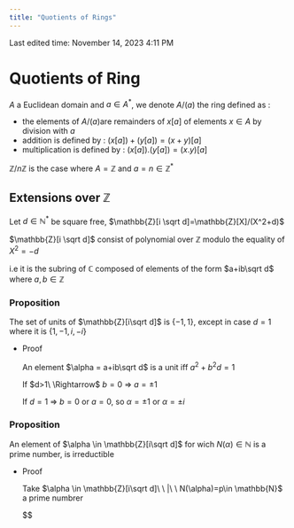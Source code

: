 ```yaml
---
title: "Quotients of Rings"
---
```

Last edited time: November 14, 2023 4:11 PM

# Quotients of Ring

$A$ a Euclidean domain and $a\in A^*$, we denote $A/(a)$ the ring defined as :

- the elements of $A/(a)$are remainders of $x[a]$ of elements $x\in A$ by division with $a$
- addition is defined by : $(x[a])+(y[a])=(x+y)[a]$
- multiplication is defined by : $(x[a]).(y[a])=(x.y)[a]$

$\mathbb{Z}/n\mathbb{Z}$ is the case where $A=\mathbb{Z}$ and $a=n\in \mathbb{Z}^*$

## Extensions over $\mathbb{Z}$

Let $d\in \mathbb{N}^*$ be square free, $\mathbb{Z}[i \sqrt d]=\mathbb{Z}[X]/(X^2+d)$

$\mathbb{Z}[i \sqrt d]$ consist of polynomial over $\mathbb{Z}$ modulo the equality of $X^2=-d$

i.e it is the subring of $\mathbb{C}$ composed of elements of the form $a+ib\sqrt d$ where $a,b\in \mathbb{Z}$

### Proposition

The set of units of $\mathbb{Z}[i\sqrt d]$ is $\{-1,1\}$, except in case  $d = 1$ where it is $\{1,-1,i,-i\}$

- Proof
    
    An element $\alpha = a+ib\sqrt d$ is a unit iff $a^2+b^2d=1$
    
    If $d>1\ \Rightarrow\$  $b=0\ \Rightarrow\ a=\pm 1$
    
    If $d=1\ \Rightarrow\ b=0$  or  $a=0$,  so  $\alpha=\pm 1$  or  $\alpha = \pm i$
    

### Proposition

An element of $\alpha \in \mathbb{Z}[i\sqrt d]$ for wich $N(\alpha)\in \mathbb{N}$ is a prime number, is irreductible

- Proof
    
    Take $\alpha \in \mathbb{Z}[i\sqrt d]\ \ |\ \ N(\alpha)=p\in \mathbb{N}$ a prime numbrer 
    
     $$
